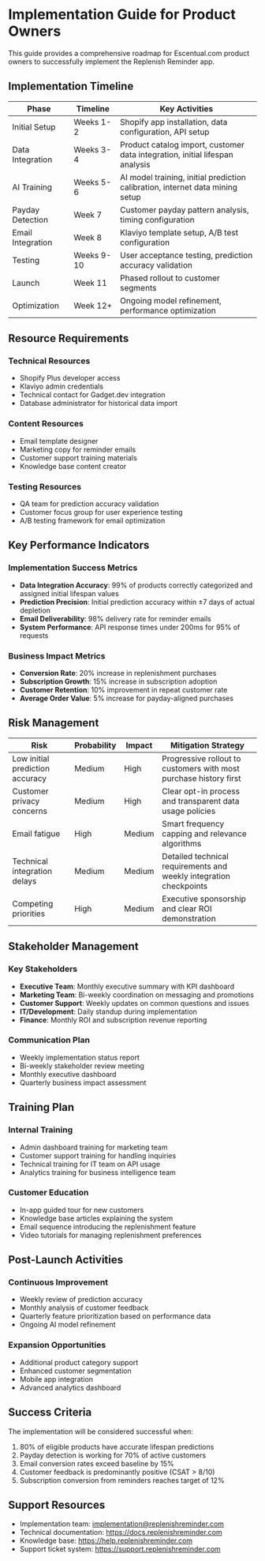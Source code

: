 
# Implementation Guide for Product Owners

This guide provides a comprehensive roadmap for Escentual.com product owners to successfully implement the Replenish Reminder app.

## Implementation Timeline

| Phase | Timeline | Key Activities |
|-------|----------|----------------|
| Initial Setup | Weeks 1-2 | Shopify app installation, data configuration, API setup |
| Data Integration | Weeks 3-4 | Product catalog import, customer data integration, initial lifespan analysis |
| AI Training | Weeks 5-6 | AI model training, initial prediction calibration, internet data mining setup |
| Payday Detection | Week 7 | Customer payday pattern analysis, timing configuration |
| Email Integration | Week 8 | Klaviyo template setup, A/B test configuration |
| Testing | Weeks 9-10 | User acceptance testing, prediction accuracy validation |
| Launch | Week 11 | Phased rollout to customer segments |
| Optimization | Week 12+ | Ongoing model refinement, performance optimization |

## Resource Requirements

### Technical Resources

- Shopify Plus developer access
- Klaviyo admin credentials
- Technical contact for Gadget.dev integration
- Database administrator for historical data import

### Content Resources

- Email template designer
- Marketing copy for reminder emails
- Customer support training materials
- Knowledge base content creator

### Testing Resources

- QA team for prediction accuracy validation
- Customer focus group for user experience testing
- A/B testing framework for email optimization

## Key Performance Indicators

### Implementation Success Metrics

- **Data Integration Accuracy**: 99% of products correctly categorized and assigned initial lifespan values
- **Prediction Precision**: Initial prediction accuracy within ±7 days of actual depletion
- **Email Deliverability**: 98% delivery rate for reminder emails
- **System Performance**: API response times under 200ms for 95% of requests

### Business Impact Metrics

- **Conversion Rate**: 20% increase in replenishment purchases
- **Subscription Growth**: 15% increase in subscription adoption
- **Customer Retention**: 10% improvement in repeat customer rate
- **Average Order Value**: 5% increase for payday-aligned purchases

## Risk Management

| Risk | Probability | Impact | Mitigation Strategy |
|------|------------|--------|---------------------|
| Low initial prediction accuracy | Medium | High | Progressive rollout to customers with most purchase history first |
| Customer privacy concerns | Medium | High | Clear opt-in process and transparent data usage policies |
| Email fatigue | High | Medium | Smart frequency capping and relevance algorithms |
| Technical integration delays | Medium | Medium | Detailed technical requirements and weekly integration checkpoints |
| Competing priorities | High | Medium | Executive sponsorship and clear ROI demonstration |

## Stakeholder Management

### Key Stakeholders

- **Executive Team**: Monthly executive summary with KPI dashboard
- **Marketing Team**: Bi-weekly coordination on messaging and promotions
- **Customer Support**: Weekly updates on common questions and issues
- **IT/Development**: Daily standup during implementation
- **Finance**: Monthly ROI and subscription revenue reporting

### Communication Plan

- Weekly implementation status report
- Bi-weekly stakeholder review meeting
- Monthly executive dashboard
- Quarterly business impact assessment

## Training Plan

### Internal Training

- Admin dashboard training for marketing team
- Customer support training for handling inquiries
- Technical training for IT team on API usage
- Analytics training for business intelligence team

### Customer Education

- In-app guided tour for new customers
- Knowledge base articles explaining the system
- Email sequence introducing the replenishment feature
- Video tutorials for managing replenishment preferences

## Post-Launch Activities

### Continuous Improvement

- Weekly review of prediction accuracy
- Monthly analysis of customer feedback
- Quarterly feature prioritization based on performance data
- Ongoing AI model refinement

### Expansion Opportunities

- Additional product category support
- Enhanced customer segmentation
- Mobile app integration
- Advanced analytics dashboard

## Success Criteria

The implementation will be considered successful when:

1. 80% of eligible products have accurate lifespan predictions
2. Payday detection is working for 70% of active customers
3. Email conversion rates exceed baseline by 15%
4. Customer feedback is predominantly positive (CSAT > 8/10)
5. Subscription conversion from reminders reaches target of 12%

## Support Resources

- Implementation team: implementation@replenishreminder.com
- Technical documentation: https://docs.replenishreminder.com
- Knowledge base: https://help.replenishreminder.com
- Support ticket system: https://support.replenishreminder.com
